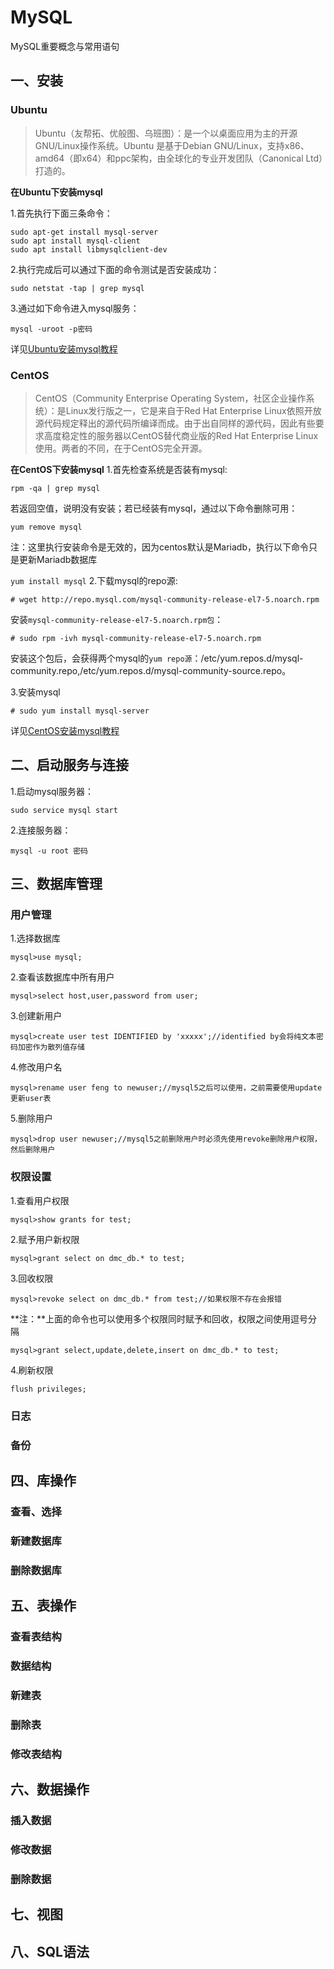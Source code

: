 # MySQL
MySQL重要概念与常用语句

## 一、安装
### Ubuntu
>Ubuntu（友帮拓、优般图、乌班图）：是一个以桌面应用为主的开源GNU/Linux操作系统。Ubuntu 是基于Debian GNU/Linux，支持x86、amd64（即x64）和ppc架构，由全球化的专业开发团队（Canonical Ltd）打造的。

**在Ubuntu下安装mysql**

1.首先执行下面三条命令：
```
sudo apt-get install mysql-server
sudo apt install mysql-client
sudo apt install libmysqlclient-dev
```
2.执行完成后可以通过下面的命令测试是否安装成功：

`sudo netstat -tap | grep mysql`

3.通过如下命令进入mysql服务：

`mysql -uroot -p密码`

详见[Ubuntu安装mysql教程](https://blog.csdn.net/xiangwanpeng/article/details/54562362
)


### CentOS
>CentOS（Community Enterprise Operating System，社区企业操作系统）：是Linux发行版之一，它是来自于Red Hat Enterprise Linux依照开放源代码规定释出的源代码所编译而成。由于出自同样的源代码，因此有些要求高度稳定性的服务器以CentOS替代商业版的Red Hat Enterprise Linux使用。两者的不同，在于CentOS完全开源。

**在CentOS下安装mysql**
1.首先检查系统是否装有mysql:

`rpm -qa | grep mysql`

若返回空值，说明没有安装；若已经装有mysql，通过以下命令删除可用：

`yum remove mysql`

注：这里执行安装命令是无效的，因为centos默认是Mariadb，执行以下命令只是更新Mariadb数据库

`yum install mysql`
2.下载mysql的repo源:

`# wget http://repo.mysql.com/mysql-community-release-el7-5.noarch.rpm`

安装`mysql-community-release-el7-5.noarch.rpm包`：

`# sudo rpm -ivh mysql-community-release-el7-5.noarch.rpm`

安装这个包后，会获得两个mysql的`yum repo源`：/etc/yum.repos.d/mysql-community.repo,/etc/yum.repos.d/mysql-community-source.repo。

3.安装mysql

`# sudo yum install mysql-server`

详见[CentOS安装mysql教程](https://blog.csdn.net/a774630093/article/details/79270080
)

## 二、启动服务与连接
1.启动mysql服务器：

`sudo service mysql start`

2.连接服务器：

`mysql -u root 密码`


## 三、数据库管理
### 用户管理
1.选择数据库

`mysql>use mysql;`

2.查看该数据库中所有用户

`mysql>select host,user,password from user;`

3.创建新用户

`mysql>create user test IDENTIFIED by 'xxxxx';//identified by会将纯文本密码加密作为散列值存储`

4.修改用户名

`mysql>rename user feng to newuser;//mysql5之后可以使用，之前需要使用update更新user表`

5.删除用户

`mysql>drop user newuser;//mysql5之前删除用户时必须先使用revoke删除用户权限，然后删除用户`

### 权限设置
1.查看用户权限

`mysql>show grants for test;`

2.赋予用户新权限

`mysql>grant select on dmc_db.* to test;`

3.回收权限

`mysql>revoke select on dmc_db.* from test;//如果权限不存在会报错`

**注：**上面的命令也可以使用多个权限同时赋予和回收，权限之间使用逗号分隔

`mysql>grant select,update,delete,insert on dmc_db.* to test;`

4.刷新权限

`flush privileges;`

### 日志
### 备份

## 四、库操作
### 查看、选择
### 新建数据库
### 删除数据库

## 五、表操作
### 查看表结构
### 数据结构
### 新建表
### 删除表
### 修改表结构

## 六、数据操作
### 插入数据
### 修改数据
### 删除数据

## 七、视图

## 八、SQL语法
